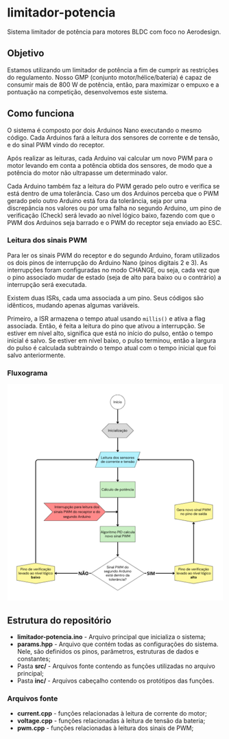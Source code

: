 # limitador-potencia

Sistema limitador de potência para motores BLDC com foco no Aerodesign.

## Objetivo

Estamos utilizando um limitador de potência a fim de cumprir as restrições do regulamento.
Nosso GMP (conjunto motor/hélice/bateria) é capaz de consumir mais de 800 W de potência, então,
para maximizar o empuxo e a pontuação na competição, desenvolvemos este sistema.

## Como funciona

O sistema é composto por dois Arduinos Nano executando o mesmo código.
Cada Arduinos fará a leitura dos sensores de corrente e de tensão, e do sinal PWM vindo do receptor.

Após realizar as leituras, cada Arduino vai calcular um novo PWM para o motor levando em conta
a potência obtida dos sensores, de modo que a potência do motor não ultrapasse um determinado valor.

Cada Arduino também faz a leitura do PWM gerado pelo outro e verifica se está dentro de uma tolerância.
Caso um dos Arduinos perceba que o PWM gerado pelo outro Arduino está fora da tolerância,
seja por uma discrepância nos valores ou por uma falha no segundo Arduino,
um pino de verificação (Check) será levado ao nível lógico baixo, fazendo com que o PWM
dos Arduinos seja barrado e o PWM do receptor seja enviado ao ESC.

### Leitura dos sinais PWM

Para ler os sinais PWM do receptor e do segundo Arduino, foram utilizados os dois pinos de interrupção
do Arduino Nano (pinos digitais 2 e 3). As interrupções foram configuradas no modo CHANGE, ou seja, 
cada vez que o pino associado mudar de estado (seja de alto para baixo ou o contrário) 
a interrupção será executada.

Existem duas ISRs, cada uma associada a um pino. Seus códigos são idênticos, mudando apenas algumas variáveis.

Primeiro, a ISR armazena o tempo atual usando `millis()` e ativa a flag associada. Então, é feita a leitura
do pino que ativou a interrupção. Se estiver em nível alto, significa que está no início do pulso, então o tempo 
inicial é salvo. Se estiver em nível baixo, o pulso terminou, então a largura do pulso é calculada subtraindo o
tempo atual com o tempo inicial que foi salvo anteriormente.

### Fluxograma

![fluxograma](img/fluxograma.png)

## Estrutura do repositório

- **limitador-potencia.ino** - Arquivo principal que inicializa o sistema;
- **params.hpp** - Arquivo que contém todas as configurações do sistema. Nele, são definidos os pinos, parâmetros, estruturas de dados e constantes;
- Pasta **src/** - Arquivos fonte contendo as funções utilizadas no arquivo principal;
- Pasta **inc/** - Arquivos cabeçalho contendo os protótipos das funções.

### Arquivos fonte

- **current.cpp** - funções relacionadas à leitura de corrente do motor;
- **voltage.cpp** - funções relacionadas à leitura de tensão da bateria;
- **pwm.cpp** - funções relacionadas à leitura dos sinais de PWM;
